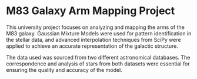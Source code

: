 <h1>M83 Galaxy Arm Mapping Project</h1>

This university project focuses on analyzing and mapping the arms of the M83 galaxy. Gaussian Mixture Models were used for pattern identification in the stellar data, and advanced interpolation techniques from SciPy were applied to achieve an accurate representation of the galactic structure.

The data used was sourced from two different astronomical databases. The correspondence and analysis of stars from both datasets were essential for ensuring the quality and accuracy of the model.

